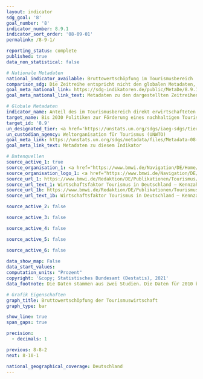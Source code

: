 ```yaml
---
layout: indicator    
sdg_goal: '8'    
goal_number: '8'    
indicator_number: 8.9.1    
indicator_sort_order: '08-09-01'    
permalink: /8-9-1/    

reporting_status: complete    
published: true    
data_non_statistical: false    

# Nationale Metadaten    
national_indicator_available: Bruttowertschöpfung im Tourismusbereich    
comparison_sdg: Die Zeitreihe entspricht nicht den globalen Metadaten, bietet aber zusätzliche Informationen.    
goal_meta_national_link: https://sdg-indikatoren.de/public/MetaDe/8.9.1.pdf    
goal_meta_national_link_text: Metadaten zu den dargestellten Zeitreihen    

# Globale Metadaten    
indicator_name: Anteil des im Tourismusbereich direkt erwirtschafteten BIP am gesamten BIP und Wachstumsrate    
target_name: Bis 2030 Politiken zur Förderung eines nachhaltigen Tourismus erarbeiten und umsetzen, der Arbeitsplätze schafft und die lokale Kultur und lokale Produkte fördert    
target_id: '8.9'    
un_designated_tier: <a href='https://unstats.un.org/sdgs/iaeg-sdgs/tier-classification/' title='Klicken Sie hier um weitere Informationen zur UN-Tier-Klassifikation zu erhalten.'  target='_blank'>Tier II</a>    
un_custodian_agency: Weltorganisation für Tourismus (UNWTO)    
goal_meta_link: https://unstats.un.org/sdgs/metadata/files/Metadata-08-09-01.pdf    
goal_meta_link_text: Metadaten zu diesem Indikator        

# Datenquellen
source_active_1: true
source_organisation_1: <a href="https://www.bmwi.de/Navigation/DE/Home/home.html"> Bundesministerium für Wirtschaft und Energie (BMWi) </a>
source_organisation_logo_1: <a href="https://www.bmwi.de/Navigation/DE/Home/home.html"><img src="https://g205sdgs.github.io/sdg-indicators/public/OrgImgDe/bmwi.png" alt="Logo bmwi" style="height:60px; width:148px"/></a>
source_url_1: https://www.bmwi.de/Redaktion/DE/Publikationen/Tourismus/wirtschaftsfaktor-tourismus-deutschland-2012.html
source_url_text_1: Wirtschaftsfaktor Tourismus in Deutschland – Kennzahlen einer umsatzstarken Querschnittsbranche (Daten von 2010)
source_url_1b: https://www.bmwi.de/Redaktion/DE/Publikationen/Tourismus/wirtschaftsfaktor-tourismus-in-deutschland-lang.pdf
source_url_text_1b: Wirtschaftsfaktor Tourismus in Deutschland – Kennzahlen einer umsatzstarken Querschnittsbranche (Daten von 2015)

source_active_2: false

source_active_3: false

source_active_4: false

source_active_5: false

source_active_6: false
    
data_show_map: False    
data_start_values:     
computation_units: "Prozent"    
copyright: '&copy; Statistisches Bundesamt (Destatis), 2021'    
data_footnote: Die Daten stammen aus zwei Studien. Die Daten für 2010 basieren auf der deutschen Wirtschaftszweigklassifikation von 2003 (WZ 2003), während die Daten für 2015 auf der deutschen Wirtschaftszweigklassifikation von 2008 (WZ 2008) basieren. Zudem wurde die Abgrenzung der touristischen Merkmalsgüter leicht verändert. Folglich sind die angegebenen Daten im Zeitverlauf nicht vergleichbar.    

# Grafik Eigenschaften    
graph_title: Bruttowertschöpfung der Tourismuswirtschaft    
graph_type: bar    

show_line: true
span_gaps: true

precision:
  - decimals: 1    

previous: 8-8-2    
next: 8-10-1    

national_geographical_coverage: Deutschland    
---
```


<span></span>